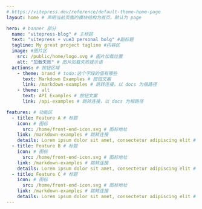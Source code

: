 ```yaml
---
# https://vitepress.dev/reference/default-theme-home-page
layout: home # 声明当前页面的模块结构为首页，默认为 page

hero: # banner 部分
  name: "vitepress-blog" # 主标题
  text: "vitepress + vue3 personal bolg" #副标题
  tagline: My great project tagline #内容区
  image: #图片区
    src: /public/home/logo.svg # 图片加载位置
    alt: "加载失败" # 图片加载失败提示语
  actions: # 按钮区域
    - theme: brand # todo:这个字段的值有哪些
      text: Markdown Examples # 按钮文案
      link: /markdown-examples # 跳转连接，以 docs 为根路径
    - theme: alt
      text: API Examples # 按钮文案
      link: /api-examples # 跳转连接，以 docs 为根路径

features: # 功能区
  - title: Feature A # 标题
    icon: # 图标
      src: /home/front-end-icon.svg # 图标地址
    link: /markdown-examples # 跳转连接
    details: Lorem ipsum dolor sit amet, consectetur adipiscing elit # 文案描述
  - title: Feature B # 标题
    icon: # 图标
      src: /home/front-end-icon.svg # 图标地址
    link: /markdown-examples # 跳转连接
    details: Lorem ipsum dolor sit amet, consectetur adipiscing elit # 文案描述
  - title: Feature C # 标题
    icon: # 图标
      src: /home/front-end-icon.svg # 图标地址
    link: /markdown-examples # 跳转连接
    details: Lorem ipsum dolor sit amet, consectetur adipiscing elit # 文案描述
---
```

